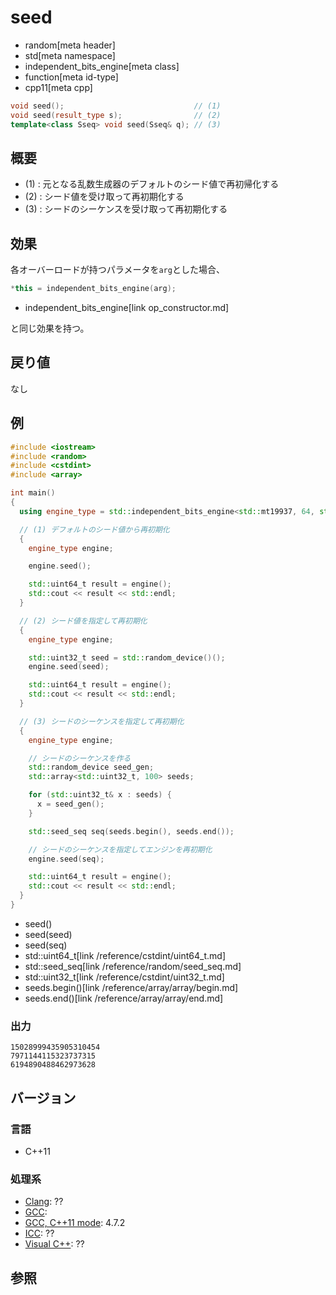 # seed
* random[meta header]
* std[meta namespace]
* independent_bits_engine[meta class]
* function[meta id-type]
* cpp11[meta cpp]

```cpp
void seed();                             // (1)
void seed(result_type s);                // (2)
template<class Sseq> void seed(Sseq& q); // (3)
```

## 概要
- (1) : 元となる乱数生成器のデフォルトのシード値で再初帰化する
- (2) : シード値を受け取って再初期化する
- (3) : シードのシーケンスを受け取って再初期化する


## 効果
各オーバーロードが持つパラメータを`arg`とした場合、

```cpp
*this = independent_bits_engine(arg);
```
* independent_bits_engine[link op_constructor.md]

と同じ効果を持つ。


## 戻り値
なし


## 例
```cpp example
#include <iostream>
#include <random>
#include <cstdint>
#include <array>

int main()
{
  using engine_type = std::independent_bits_engine<std::mt19937, 64, std::uint64_t>;

  // (1) デフォルトのシード値から再初期化
  {
    engine_type engine;

    engine.seed();

    std::uint64_t result = engine();
    std::cout << result << std::endl;
  }

  // (2) シード値を指定して再初期化
  {
    engine_type engine;

    std::uint32_t seed = std::random_device()();
    engine.seed(seed);

    std::uint64_t result = engine();
    std::cout << result << std::endl;
  }

  // (3) シードのシーケンスを指定して再初期化
  {
    engine_type engine;

    // シードのシーケンスを作る
    std::random_device seed_gen;
    std::array<std::uint32_t, 100> seeds;

    for (std::uint32_t& x : seeds) {
      x = seed_gen();
    }

    std::seed_seq seq(seeds.begin(), seeds.end());

    // シードのシーケンスを指定してエンジンを再初期化
    engine.seed(seq);

    std::uint64_t result = engine();
    std::cout << result << std::endl;
  }
}
```
* seed()
* seed(seed)
* seed(seq)
* std::uint64_t[link /reference/cstdint/uint64_t.md]
* std::seed_seq[link /reference/random/seed_seq.md]
* std::uint32_t[link /reference/cstdint/uint32_t.md]
* seeds.begin()[link /reference/array/array/begin.md]
* seeds.end()[link /reference/array/array/end.md]

### 出力
```
15028999435905310454
7971144115323737315
6194890488462973628
```

## バージョン
### 言語
- C++11

### 処理系
- [Clang](/implementation.md#clang): ??
- [GCC](/implementation.md#gcc): 
- [GCC, C++11 mode](/implementation.md#gcc): 4.7.2
- [ICC](/implementation.md#icc): ??
- [Visual C++](/implementation.md#visual_cpp): ??


## 参照


